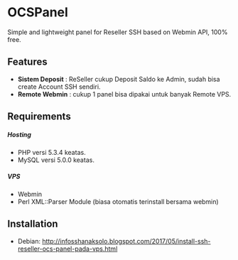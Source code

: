 OCSPanel
=========
Simple and lightweight panel for Reseller SSH based on Webmin API, 100% free.

Features
--------
* **Sistem Deposit** : ReSeller cukup Deposit Saldo ke Admin, sudah bisa create Account SSH sendiri.
* **Remote Webmin** : cukup 1 panel bisa dipakai untuk banyak Remote VPS.

Requirements
------------

##### Hosting
* PHP versi 5.3.4 keatas.
* MySQL versi 5.0.0 keatas.

##### VPS
* Webmin
* Perl XML::Parser Module (biasa otomatis terinstall bersama webmin)

Installation
------------
* Debian: http://infosshanaksolo.blogspot.com/2017/05/install-ssh-reseller-ocs-panel-pada-vps.html
